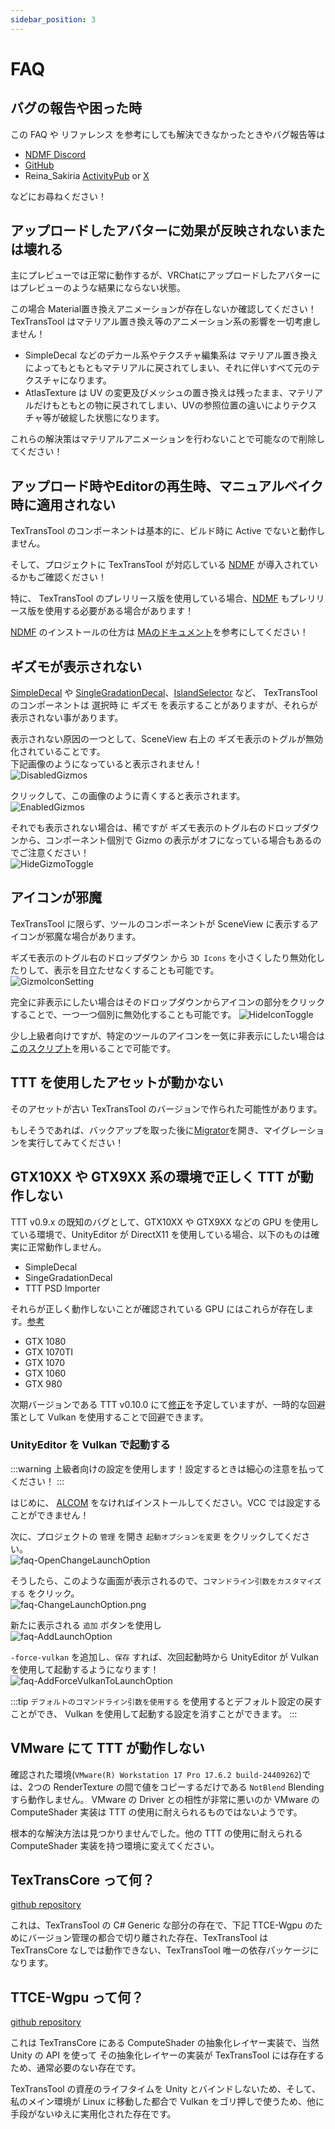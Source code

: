 ```yaml
---
sidebar_position: 3
---
```


# FAQ

## バグの報告や困った時

この FAQ や リファレンス を参考にしても解決できなかったときやバグ報告等は

- [NDMF Discord](https://discord.gg/dV4cVpewmM)
- [GitHub](https://github.com/ReinaS-64892/TexTransTool)
- Reina_Sakiria [ActivityPub](https://misskey.niri.la/@ReinaS_64892) or [X](https://x.com/ReinaS_64892)

などにお尋ねください！

## アップロードしたアバターに効果が反映されないまたは壊れる

主にプレビューでは正常に動作するが、VRChatにアップロードしたアバターにはプレビューのような結果にならない状態。

この場合 Material置き換えアニメーションが存在しないか確認してください！
TexTransTool はマテリアル置き換え等のアニメーション系の影響を一切考慮しません！

- SimpleDecal などのデカール系やテクスチャ編集系は マテリアル置き換えによってもともともマテリアルに戻されてしまい、それに伴いすべて元のテクスチャになります。
- AtlasTexture は UV の変更及びメッシュの置き換えは残ったまま、マテリアルだけもともとの物に戻されてしまい、UVの参照位置の違いによりテクスチャ等が破綻した状態になります。

これらの解決策はマテリアルアニメーションを行わないことで可能なので削除してください！

## アップロード時やEditorの再生時、マニュアルベイク時に適用されない

TexTransTool のコンポーネントは基本的に、ビルド時に Active でないと動作しません。

そして、プロジェクトに TexTransTool が対応している [NDMF](https://github.com/bdunderscore/ndmf) が導入されているかもご確認ください！

特に、 TexTransTool のプレリリース版を使用している場合、[NDMF](https://github.com/bdunderscore/ndmf) もプレリリース版を使用する必要がある場合があります！

[NDMF](https://github.com/bdunderscore/ndmf) のインストールの仕方は [MAのドキュメント](https://modular-avatar.nadena.dev/ja/docs/intro#%E3%83%86%E3%82%B9%E3%83%88%E7%89%88)を参考にしてください！

## ギズモが表示されない

[SimpleDecal](/docs/Reference/SimpleDecal) や [SingleGradationDecal](/docs/Reference/SingleGradationDecal)、[IslandSelector](/docs/Reference/IslandSelector) など、 TexTransTool のコンポーネントは 選択時 に ギズモ を表示することがありますが、それらが表示されない事があります。

表示されない原因の一つとして、SceneView 右上の ギズモ表示のトグルが無効化されていることです。  
下記画像のようになっていると表示されません！  
![DisabledGizmos](img/faq-DisabledGizmos.png)

クリックして、この画像のように青くすると表示されます。  
![EnabledGizmos](img/faq-EnabledGizmos.png)

それでも表示されない場合は、稀ですが ギズモ表示のトグル右のドロップダウンから、コンポーネント個別で Gizmo の表示がオフになっている場合もあるのでご注意ください！  
![HideGizmoToggle](img/faq-HideGizmoToggle.png)

## アイコンが邪魔

TexTransTool に限らず、ツールのコンポーネントが SceneView に表示するアイコンが邪魔な場合があります。

ギズモ表示のトグル右のドロップダウン から `3D Icons` を小さくしたり無効化したりして、表示を目立たせなくすることも可能です。  
![GizmoIconSetting](img/faq-GizmoIconSetting.png)

完全に非表示にしたい場合はそのドロップダウンからアイコンの部分をクリックすることで、一つ一つ個別に無効化することも可能です。
![HideIconToggle](img/faq-HideIconToggle.png)

少し上級者向けですが、特定のツールのアイコンを一気に非表示にしたい場合は[このスクリプト](https://gist.github.com/ReinaS-64892/ea5162bec70ab23404b4b0b4d9033726)を用いることで可能です。

## TTT を使用したアセットが動かない

そのアセットが古い TexTransTool のバージョンで作られた可能性があります。

もしそうであれば、バックアップを取った後に[Migrator](/docs/Reference/EditorWindow/Migrator.md)を開き、マイグレーションを実行してみてください！

## GTX10XX や GTX9XX 系の環境で正しく TTT が動作しない

TTT v0.9.x の既知のバグとして、GTX10XX や GTX9XX などの GPU を使用している環境で、UnityEditor が DirectX11 を使用している場合、以下のものは確実に正常動作しません。

- SimpleDecal
- SingeGradationDecal
- TTT PSD Importer

それらが正しく動作しないことが確認されている GPU にはこれらが存在します。[参考](https://github.com/ReinaS-64892/TexTransTool/issues/903)

- GTX 1080
- GTX 1070TI
- GTX 1070
- GTX 1060
- GTX 980

次期バージョンである TTT v0.10.0 にて[修正](https://github.com/ReinaS-64892/TexTransTool/issues/904)を予定していますが、一時的な回避策として Vulkan を使用することで回避できます。

### UnityEditor を Vulkan で起動する

:::warning
上級者向けの設定を使用します！設定するときは細心の注意を払ってください！
:::

はじめに、 [ALCOM](https://vrc-get.anatawa12.com/ja/alcom/) をなければインストールしてください。VCC では設定することができません！

次に、プロジェクトの `管理` を開き `起動オプションを変更` をクリックしてください。  
![faq-OpenChangeLaunchOption](img/faq-OpenChangeLaunchOption.png)

そうしたら、このような画面が表示されるので、`コマンドライン引数をカスタマイズする` をクリック。  
![faq-ChangeLaunchOption.png](img/faq-ChangeLaunchOption.png)

新たに表示される `追加` ボタンを使用し  
![faq-AddLaunchOption](img/faq-AddLaunchOption.png)

`-force-vulkan` を追加し、`保存` すれば、次回起動時から UnityEditor が Vulkan を使用して起動するようになります！  
![faq-AddForceVulkanToLaunchOption](img/faq-AddForceVulkanToLaunchOption.png)

:::tip
`デフォルトのコマンドライン引数を使用する` を使用するとデフォルト設定の戻すことができ、 Vulkan を使用して起動する設定を消すことができます。
:::

## VMware にて TTT が動作しない

確認された環境(`VMware(R) Workstation 17 Pro 17.6.2 build-24409262`)では、2つの RenderTexture の間で値をコピーするだけである `NotBlend` Blending すら動作しません。
VMware の Driver との相性が非常に悪いのか VMware の ComputeShader 実装は TTT の使用に耐えられるものではないようです。

根本的な解決方法は見つかりませんでした。他の TTT の使用に耐えられる ComputeShader 実装を持つ環境に変えてください。

## TexTransCore って何？

[github repository](https://github.com/ReinaS-64892/TexTransCore)

これは、TexTransTool の C# Generic な部分の存在で、下記 TTCE-Wgpu のためにバージョン管理の都合で切り離された存在、TexTransTool は TexTransCore なしでは動作できない、TexTransTool 唯一の依存パッケージになります。

## TTCE-Wgpu って何？

[github repository](https://github.com/ReinaS-64892/TTCE-Wgpu)

これは TexTransCore にある ComputeShader の抽象化レイヤー実装で、当然 Unity の  API を使って その抽象化レイヤーの実装が TexTransTool には存在するため、通常必要のない存在です。

TexTransTool の資産のライフタイムを Unity とバインドしないため、そして、私のメイン環境が Linux に移動した都合で Vulkan をゴリ押しで使うため、他に手段がないゆえに実用化された存在です。
